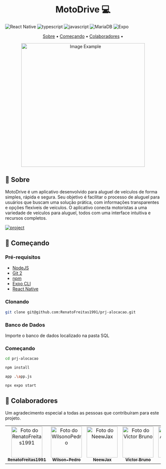 
[JAVASCRIPT__BADGE]: https://img.shields.io/badge/Javascript-000?style=for-the-badge&logo=javascript
[TYPESCRIPT__BADGE]: https://img.shields.io/badge/typescript-D4FAFF?style=for-the-badge&logo=typescript
[REACT__BADGE]: https://img.shields.io/badge/React-005CFE?style=for-the-badge&logo=react
[MARIA_DB_BADGE]: https://img.shields.io/badge/MariaDB-003545?style=for-the-badge&logo=mariadb&logoColor=white
[PROJECT__BADGE]: https://img.shields.io/badge/📱Visit_this_project-000?style=for-the-badge&logo=project
[PROJECT__URL]: https://github.com/RenatoFreitas1991/prj-alocacao

<h1 align="center" style="font-weight: bold;">MotoDrive 💻</h1>

![React Native](https://img.shields.io/badge/react_native-%2320232a.svg?style=for-the-badge&logo=react&logoColor=%2361DAFB)
![typescript][TYPESCRIPT__BADGE]
![javascript][JAVASCRIPT__BADGE]
![MariaDB](https://img.shields.io/badge/MariaDB-003545?style=for-the-badge&logo=mariadb&logoColor=white)
![Expo](https://img.shields.io/badge/expo-1C1E24?style=for-the-badge&logo=expo&logoColor=#D04A37)

<p align="center">
  <a href="#started">Sobre</a> • 
  <a href="#started">Começando</a> • 
  <a href="#colab">Colaboradores</a> •
</p>


<p align="center">
    <img src="https://github.com/RenatoFreitas1991/prj-alocacao/blob/main/assets/moto-img.jpg" alt="Image Example" width="400px">
</p>

<h2 id="started">📌 Sobre</h2>

MotoDrive é um aplicativo desenvolvido para aluguel de veículos de forma simples, rápida e segura. Seu objetivo é facilitar o processo de aluguel para usuários que buscam uma solução prática, com informações transparentes e opções flexíveis de veículos. O aplicativo conecta motoristas a uma variedade de veículos para aluguel, todos com uma interface intuitiva e recursos completos.

[![project][PROJECT__BADGE]][PROJECT__URL]

<h2 id="started">🚀 Começando</h2>

<h3>Pré-requisitos</h3>

- [NodeJS](https://github.com/)
- [Git 2](https://github.com)
- [npm](https://www.npmjs.com/)
- [Expo CLI](https://docs.expo.dev/more/expo-cli/)
- [React Native](https://reactnative.dev/)

<h3>Clonando</h3>


```bash
git clone git@github.com:RenatoFreitas1991/prj-alocacao.git
```

<h3>Banco de Dados</h3>
Importe o banco de dados localizado na pasta SQL

<h3>Começando</h3>

```bash
cd prj-alocacao

npm install

app .\app.js

npx expo start
```

<h2 id="colab">🤝 Colaboradores</h2>

Um agradecimento especial a todas as pessoas que contribuíram para este projeto.

<table>
  <tr>
    <td align="center">
      <a href="https://github.com/RenatoFreitas1991" target="_blank">
        <img src="https://avatars.githubusercontent.com/u/149016045?v=4" width="100px;" alt="Foto do RenatoFreitas1991"/><br>
        <sub>
          <b>RenatoFreitas1991</b>
        </sub>
      </a>
    </td>
    <td align="center">
      <a href="https://github.com/Wilson-Pedro" target="_blank">
        <img src="https://avatars.githubusercontent.com/u/96023861?v=4" width="100px;" alt="Foto do WilsonoPedro"/><br>
        <sub>
          <b>Wilson-Pedro</b>
        </sub>
      </a>
    </td>
    <td align="center">
      <a href="https://github.com/NeewJax" target="_blank">
        <img src="https://avatars.githubusercontent.com/u/103374260?v=4" width="100px;" alt="Foto do NeewJax"/><br>
        <sub>
          <b>NeewJax</b>
        </sub>
      </a>
    </td>
    <td align="center">
      <a href="https://github.com/Victor-br-santo" target="_blank">
        <img src="https://avatars.githubusercontent.com/u/133459359?v=4" width="100px;" alt="Foto do Victor Bruno"/><br>
        <sub>
          <b>Victor Bruno</b>
        </sub>
      </a>
    </td>
    <td align="center">
      <a href="https://github.com/A-L-L-A-M" target="_blank">
        <img src="https://avatars.githubusercontent.com/u/185409978?v=4" width="100px;" alt="Foto do A-L-L-A-M"/><br>
        <sub>
          <b>A-L-L-A-M</b>
        </sub>
      </a>
    </td>
  </tr>
</table>
